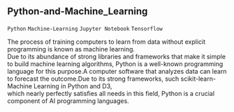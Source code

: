 ## Python-and-Machine_Learning
`Python` `Machine-Learning` `Jupyter Notebook` `Tensorflow`
 
The process of training computers to learn from data without explicit programming is known as machine learning.    
Due to its abundance of strong libraries and frameworks that make it simple to build machine learning algorithms, 
Python is a well-known programming language for this purpose.A computer software that analyzes data can learn to 
forecast the outcome.Due to its strong frameworks, such scikit-learn-Machine Learning in Python and D3,    
which nearly perfectly satisfies all needs in this field, Python is a crucial component of AI programming languages. 
 
